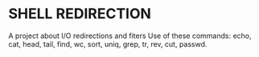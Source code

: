# SHELL REDIRECTION

A project about I/O redirections and fiters
Use of these commands:
echo,
cat,
head,
tail,
find,
wc,
sort,
uniq,
grep,
tr,
rev,
cut,
passwd.